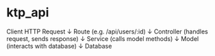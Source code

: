 # ktp_api

Client HTTP Request
      ↓
Route (e.g. /api/users/:id)
      ↓
Controller (handles request, sends response)
      ↓
Service (calls model methods)
      ↓
Model (interacts with database)
      ↓
Database